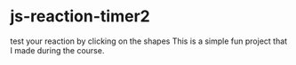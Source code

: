 # js-reaction-timer2
test your reaction by clicking on the shapes
This is a simple fun project that I made during the course.
